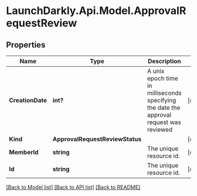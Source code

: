 # LaunchDarkly.Api.Model.ApprovalRequestReview
## Properties

Name | Type | Description | Notes
------------ | ------------- | ------------- | -------------
**CreationDate** | **int?** | A unix epoch time in milliseconds specifying the date the approval request was reviewed | [optional] 
**Kind** | **ApprovalRequestReviewStatus** |  | [optional] 
**MemberId** | **string** | The unique resource id. | [optional] 
**Id** | **string** | The unique resource id. | [optional] 

[[Back to Model list]](../README.md#documentation-for-models) [[Back to API list]](../README.md#documentation-for-api-endpoints) [[Back to README]](../README.md)

